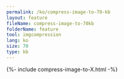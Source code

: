 ```yaml
---
permalink: /ko/compress-image-to-70-kb
layout: feature
fileName: compress-image-to-70kb
folderName: feature
tool: imgcompression
lang: ko
size: 70
type: kb
---
```


{%- include compress-image-to-X.html -%}
